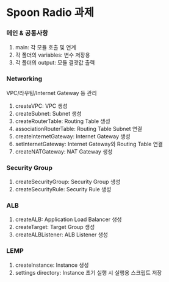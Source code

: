 # Spoon Radio 과제

### 메인 & 공통사항

1. main: 각 모듈 호출 및 연계
2. 각 폴더의 variables: 변수 저장용
3. 각 폴더의 output: 모듈 결괏값 출력

### Networking

VPC/라우팅/Internet Gateway 등 관리

1. createVPC: VPC 생성
2. createSubnet: Subnet 생성
3. createRouterTable: Routing Table 생성
4. associationRouterTable: Routing Table Subnet 연결
5. createInternetGateway: Internet Gateway 생성
6. setInternetGateway: Internet Gateway와 Routing Table 연결
7. createNATGateway: NAT Gateway 생성

### Security Group

1. createSecurityGroup: Security Group 생성
2. createSecurityRule: Security Rule 생성

### ALB

1. createALB: Application Load Balancer 생성
2. createTarget: Target Group 생성
3. createALBListener: ALB Listener 생성

### LEMP

1. createInstance: Instance 생성
2. settings directory: Instance 초기 실행 시 실행용 스크립트 저장
